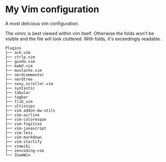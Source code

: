 My Vim configuration
====================

A most delicious vim configuration.

The vimrc is best viewed within vim itself.  Otherwise the folds won't be visible and the file will look cluttered.  With folds, it's exceedingly readable.

    Plugins
    ├── ack.vim
    ├── ctrlp.vim
    ├── gundo.vim
    ├── kwbd.vim
    ├── mustache.vim
    ├── nerdcommenter
    ├── nerdtree
    ├── sexy_scroller.vim
    ├── syntastic
    ├── tabular
    ├── tagbar
    ├── tlib_vim
    ├── ultisnips
    ├── vim-addon-mw-utils
    ├── vim-airline
    ├── vim-coloresque
    ├── vim-fugitive
    ├── vim-javascript
    ├── vim-less
    ├── vim-markdown
    ├── vim-startify
    ├── vimwiki
    ├── zencoding-vim
    └── ZoomWin
